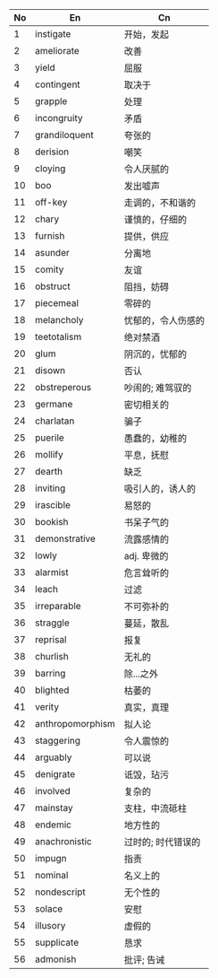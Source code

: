 
| No  | En               | Cn         |
| --- | ---------------- | ---------- |
| 1   | instigate        | 开始，发起      |
| 2   | ameliorate       | 改善         |
| 3   | yield            | 屈服         |
| 4   | contingent       | 取决于        |
| 5   | grapple          | 处理         |
| 6   | incongruity      | 矛盾         |
| 7   | grandiloquent    | 夸张的        |
| 8   | derision         | 嘲笑         |
| 9   | cloying          | 令人厌腻的      |
| 10  | boo              | 发出嘘声       |
| 11  | off-key          | 走调的，不和谐的   |
| 12  | chary            | 谨慎的，仔细的    |
| 13  | furnish          | 提供，供应      |
| 14  | asunder          | 分离地        |
| 15  | comity           | 友谊         |
| 16  | obstruct         | 阻挡，妨碍      |
| 17  | piecemeal        | 零碎的        |
| 18  | melancholy       | 忧郁的，令人伤感的  |
| 19  | teetotalism      | 绝对禁酒       |
| 20  | glum             | 阴沉的，忧郁的    |
| 21  | disown           | 否认         |
| 22  | obstreperous     | 吵闹的; 难驾驭的  |
| 23  | germane          | 密切相关的      |
| 24  | charlatan        | 骗子         |
| 25  | puerile          | 愚蠢的，幼稚的    |
| 26  | mollify          | 平息，抚慰      |
| 27  | dearth           | 缺乏         |
| 28  | inviting         | 吸引人的，诱人的   |
| 29  | irascible        | 易怒的        |
| 30  | bookish          | 书呆子气的      |
| 31  | demonstrative    | 流露感情的      |
| 32  | lowly            | adj. 卑微的   |
| 33  | alarmist         | 危言耸听的      |
| 34  | leach            | 过滤         |
| 35  | irreparable      | 不可弥补的      |
| 36  | straggle         | 蔓延，散乱      |
| 37  | reprisal         | 报复         |
| 38  | churlish         | 无礼的        |
| 39  | barring          | 除...之外     |
| 40  | blighted         | 枯萎的        |
| 41  | verity           | 真实，真理      |
| 42  | anthropomorphism | 拟人论        |
| 43  | staggering       | 令人震惊的      |
| 44  | arguably         | 可以说        |
| 45  | denigrate        | 诋毁，玷污      |
| 46  | involved         | 复杂的        |
| 47  | mainstay         | 支柱，中流砥柱    |
| 48  | endemic          | 地方性的       |
| 49  | anachronistic    | 过时的; 时代错误的 |
| 50  | impugn           | 指责         |
| 51  | nominal          | 名义上的       |
| 52  | nondescript      | 无个性的       |
| 53  | solace           | 安慰         |
| 54  | illusory         | 虚假的        |
| 55  | supplicate       | 恳求         |
| 56  | admonish         | 批评; 告诫     |
